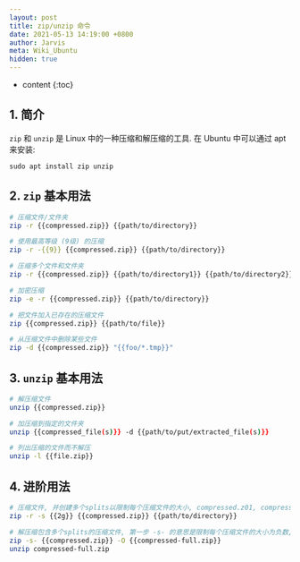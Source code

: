 ```yaml
---
layout: post
title: zip/unzip 命令
date: 2021-05-13 14:19:00 +0800
author: Jarvis
meta: Wiki_Ubuntu
hidden: true
---
```


* content
{:toc}




## 1. 简介

`zip` 和 `unzip` 是 Linux 中的一种压缩和解压缩的工具. 在 Ubuntu 中可以通过 apt 来安装:

```
sudo apt install zip unzip
```

## 2. `zip` 基本用法

```bash
# 压缩文件/文件夹
zip -r {{compressed.zip}} {{path/to/directory}}

# 使用最高等级 (9级) 的压缩
zip -r -{{9}} {{compressed.zip}} {{path/to/directory}}

# 压缩多个文件和文件夹
zip -r {{compressed.zip}} {{path/to/directory1}} {{path/to/directory2}} {{path/to/file}}

# 加密压缩
zip -e -r {{compressed.zip}} {{path/to/directory}}

# 把文件加入已存在的压缩文件
zip {{compressed.zip}} {{path/to/file}}

# 从压缩文件中删除某些文件
zip -d {{compressed.zip}} "{{foo/*.tmp}}"
```

## 3. `unzip` 基本用法

```bash
# 解压缩文件
unzip {{compressed.zip}}

# 加压缩到指定的文件夹
unzip {{compressed_file(s)}} -d {{path/to/put/extracted_file(s)}}

# 列出压缩的文件而不解压
unzip -l {{file.zip}}
```

## 4. 进阶用法

```bash
# 压缩文件, 并创建多个splits以限制每个压缩文件的大小, compressed.z01, compressed.z02, compressed.z03, compressed.zip
zip -r -s {{2g}} {{compressed.zip}} {{path/to/directory}}

# 解压缩包含多个splits的压缩文件, 第一步 -s- 的意思是限制每个压缩文件的大小为负数, 也就是不限制, 从而合并为一个独立的压缩文件; 第二步解压.
zip -s- {{compressed.zip}} -O {{compressed-full.zip}}
unzip compressed-full.zip
```
